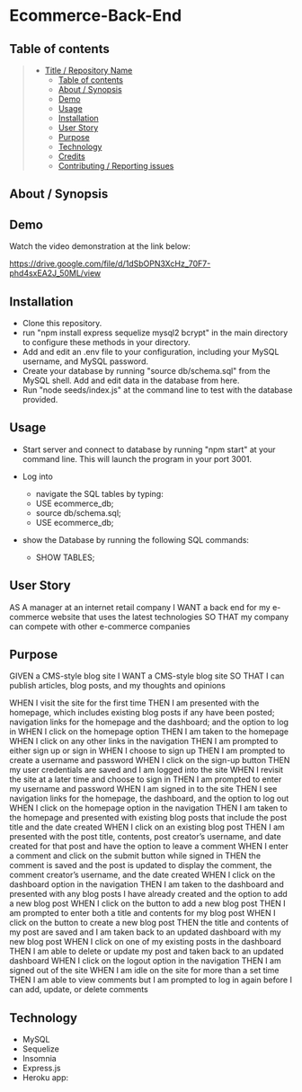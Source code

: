 # Ecommerce-Back-End

## Table of contents

> - [Title / Repository Name](#title--repository-name)
>   - [Table of contents](#table-of-contents)
>   - [About / Synopsis](#about--synopsis)
>   - [Demo](#demo)
>   - [Usage](#usage)
>   - [Installation](#installation)
>   - [User Story](#user-story)
>   - [Purpose](#purpose)
>   - [Technology](#technology)
>   - [Credits](#credits)
>   - [Contributing / Reporting issues](#contributing--reporting-issues)

## About / Synopsis

## Demo

Watch the video demonstration at the link below:

https://drive.google.com/file/d/1dSbOPN3XcHz_70F7-phd4sxEA2J_50ML/view

## Installation

- Clone this repository.
- run "npm install express sequelize mysql2 bcrypt" in the main directory to configure these methods in your directory.
- Add and edit an .env file to your configuration, including your MySQL username, and MySQL password.
- Create your database by running "source db/schema.sql" from the MySQL shell.  Add and edit data in the database from here.
- Run "node seeds/index.js" at the command line to test with the database provided.


## Usage
- Start server and connect to database by running "npm start" at your command line.  This will launch the program in your port 3001.
- Log into 
    - navigate the SQL tables by typing:
    - USE ecommerce_db;
    - source db/schema.sql;
    - USE ecommerce_db;

- show the Database by running the following SQL commands:
    - SHOW TABLES;


## User Story
AS A manager at an internet retail company
I WANT a back end for my e-commerce website that uses the latest technologies
SO THAT my company can compete with other e-commerce companies

## Purpose

GIVEN a CMS-style blog site
I WANT a CMS-style blog site
SO THAT I can publish articles, blog posts, and my thoughts and opinions

WHEN I visit the site for the first time
THEN I am presented with the homepage, which includes existing blog posts if any have been posted; navigation links for the homepage and the dashboard; and the option to log in
WHEN I click on the homepage option
THEN I am taken to the homepage
WHEN I click on any other links in the navigation
THEN I am prompted to either sign up or sign in
WHEN I choose to sign up
THEN I am prompted to create a username and password
WHEN I click on the sign-up button
THEN my user credentials are saved and I am logged into the site
WHEN I revisit the site at a later time and choose to sign in
THEN I am prompted to enter my username and password
WHEN I am signed in to the site
THEN I see navigation links for the homepage, the dashboard, and the option to log out
WHEN I click on the homepage option in the navigation
THEN I am taken to the homepage and presented with existing blog posts that include the post title and the date created
WHEN I click on an existing blog post
THEN I am presented with the post title, contents, post creator’s username, and date created for that post and have the option to leave a comment
WHEN I enter a comment and click on the submit button while signed in
THEN the comment is saved and the post is updated to display the comment, the comment creator’s username, and the date created
WHEN I click on the dashboard option in the navigation
THEN I am taken to the dashboard and presented with any blog posts I have already created and the option to add a new blog post
WHEN I click on the button to add a new blog post
THEN I am prompted to enter both a title and contents for my blog post
WHEN I click on the button to create a new blog post
THEN the title and contents of my post are saved and I am taken back to an updated dashboard with my new blog post
WHEN I click on one of my existing posts in the dashboard
THEN I am able to delete or update my post and taken back to an updated dashboard
WHEN I click on the logout option in the navigation
THEN I am signed out of the site
WHEN I am idle on the site for more than a set time
THEN I am able to view comments but I am prompted to log in again before I can add, update, or delete comments

## Technology

- MySQL
- Sequelize
- Insomnia
- Express.js
- Heroku app: 